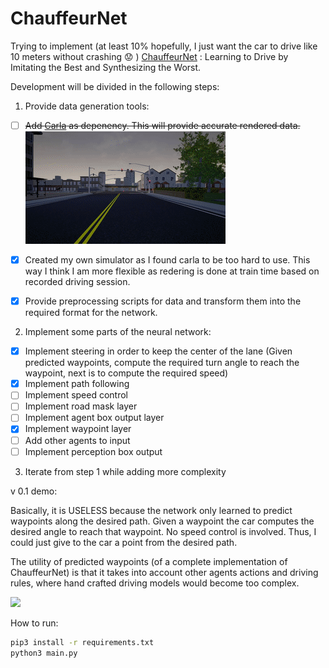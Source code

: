 # ChauffeurNet
Trying to implement (at least 10% hopefully, I just want the car to drive like 10 meters without crashing :worried: ) [ChauffeurNet](https://arxiv.org/pdf/1812.03079.pdf) : Learning to Drive by Imitating the Best and Synthesizing the Worst.

Development will be divided in the following steps:

1. Provide data generation tools:
  - [ ] ~~Add [Carla](https://github.com/carla-simulator/carla) as depenency. This will provide accurate rendered data.~~
  ![](assets/carla-sim.gif)
  - [x] Created my own simulator as I found carla to be too hard to use. This way I think I am more flexible as redering is done at train time based on recorded driving session.
  - [x] Provide preprocessing scripts for data and transform them into the required format for the network.
  
  
2. Implement some parts of the neural network:
  - [x] Implement steering in order to keep the center of the lane (Given predicted waypoints, compute the required turn angle to reach the waypoint, next is to compute the required speed)
  - [x] Implement path following
  - [ ] Implement speed control
  - [ ] Implement road mask layer
  - [ ] Implement agent box output layer
  - [x] Implement waypoint layer
  - [ ] Add other agents to input
  - [ ] Implement perception box output
  
3. Iterate from step 1 while adding more complexity

v 0.1 demo:

Basically, it is USELESS because the network only learned to predict waypoints along the desired path.
Given a waypoint the car computes the desired angle to reach that waypoint. No speed control is involved. Thus, I could just give to the car a point from the desired path.

The utility of predicted waypoints (of a complete implementation of ChauffeurNet) is that it takes into account other agents actions and driving rules, where hand crafted driving models would become too complex.

![](assets/first_net.gif)

How to run:

```bash
pip3 install -r requirements.txt
python3 main.py
```
